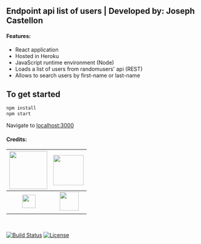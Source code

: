 ## Endpoint api list of users | Developed by: Joseph Castellon

#### Features:

- React application
- Hosted in Heroku
- JavaScript runtime environment (Node)
- Loads a list of users from randomusers' api (REST)
- Allows to search users by first-name or last-name

## To get started

```bash
npm install
npm start
```
Navigate to [localhost:3000](http://localhost:3000)
<br/>
#### Credits:
| <a href="https://www.heroku.com/" target="_blank"><img src="https://camo.githubusercontent.com/065f065d12a6ba6b2cfcff767aaafd438a7ed5ae615e3ac39051c022cebaa698/68747470733a2f2f63646e2e776f726c64766563746f726c6f676f2e636f6d2f6c6f676f732f6865726f6b752d312e737667" width="100"></a>  | <a href="https://nodejs.org/en/" target="_blank"><img src="https://upload.wikimedia.org/wikipedia/commons/d/d9/Node.js_logo.svg" width="80"></a> |
| ------------- | -------------- |
| &nbsp;&nbsp;&nbsp;&nbsp;&nbsp;&nbsp;&nbsp;&nbsp;<a href="https://developer.mozilla.org/en-US/docs/Web/JavaScript" target="_blank"><img src="https://upload.wikimedia.org/wikipedia/commons/d/d4/Javascript-shield.svg" width="35"></a> | &nbsp;&nbsp;&nbsp;&nbsp;<a href="https://reactjs.org/" target="_blank"><img src="https://user-images.githubusercontent.com/11081063/170792070-9094fe2e-8246-405c-9c1e-21bb9517e198.png" width="50"></a> |
<br/>
<p align="left">
<a href="#"><img src="https://travis-ci.org/laravel/framework.svg" alt="Build Status"></a>
<a href="#"><img src="https://img.shields.io/packagist/l/laravel/framework" alt="License"></a>
</p>
